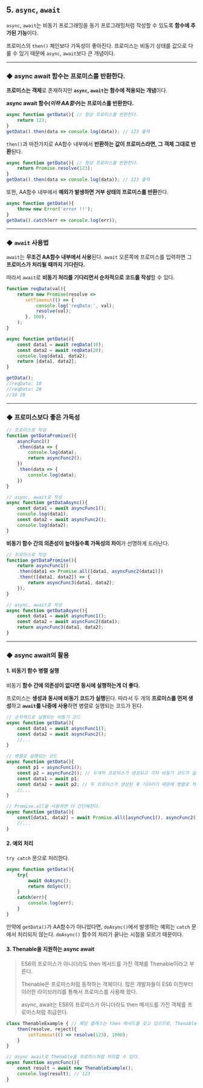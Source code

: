 ## 5. `async`, `await`

`async`, `await`는 비동기 프로그래밍을 동기 프로그래밍처럼 작성할 수 있도록 **함수에 추가된 기능**이다.

프로미스의 `then()` 체인보다 가독성이 좋아진다. 프로미스는 비동기 상태를 값으로 다룰 수 있기 때문에 `async`, `await`보다 큰 개념이다.

---



### ◆ async await 함수는 프로미스를 반환한다.

**프로미스는 객체**로 존재하지만 **`async`, `await`는 함수에 적용되는 개념**이다.

**async await 함수(*이하 AA함수*)는 프로미스를 반환한다.**

```js
async function getData(){ // 항상 프로미스를 반환한다.
    return 123;
}
getData().then(data => console.log(data)); // 123 출력
```

`then()`과 마찬가지로 AA함수 내부에서 **반환하는 값이 프로미스라면, 그 객체 그대로 반환**된다.

```js
async function getData(){ // 항상 프로미스를 반환한다.
    return Promise.resolve(123);
}
getData().then(data => console.log(data)); // 123 출력
```

또한, AA함수 내부에서 **예외가 발생하면 거부 상태의 프로미스를 반환**한다.

```js
async function getData(){
	throw new Error('error !!');
}
getData().catch(err => console.log(err));
```

---



### ◆ `await` 사용법

`await`는 **무조건 AA함수 내부에서 사용**된다. `await` 오른쪽에 프로미스를 입력하면 그 **프로미스가 처리될 때까지 기다린다.**

따라서 `await`로 **비동기 처리를 기다리면서 순차적으로 코드를 작성**할 수 있다.

```js
function reqData(val){
    return new Promise(resolve => 
       setTimeout(() => {
           console.log('reqData:', val);
           resolve(val);
       }, 100), 
    );
}

async function getData(){
    const data1 = await reqData(10);
    const data2 = await reqData(20);
    console.log(data1, data2);
    return [data1, data2];
}

getData();
//reqData: 10
//reqData: 20
//10 20
```

---



### ◆ 프로미스보다 좋은 가독성

```js
// 프로미스로 작성
function getDataPromise(){
	asyncFunc1()
    .then(data => {
        console.log(data);
        return asyncFunc2();
    })
    .then(data => {
        console.log(data);
    })
}

// async, await로 작성
async function getDataAsync(){
    const data1 = await asyncFunc1();
    console.log(data1);
    const data2 = await asyncFunc2();
    console.log(data2);
}
```

**비동기 함수 간의 의존성이 높아질수록 가독성의 차이**가 선명하게 드러난다.

```js
// 프로미스로 작성
function getDataPromise(){
	return asyncFunc1()
    .then(data1 => Promise.all([data1, asyncFunc2(data1)])
    .then(([data1, data2]) => {
        return asyncFunc3(data1, data2);
    });
}

// async, await로 작성
async function getDataAsync(){
    const data1 = await asyncFunc1();
    const data2 = await asyncFunc2(data1);
	return asyncFunc3(data1, data2);
}
```

---



### ◆ async await의 활용

#### 1. 비동기 함수 병렬 실행

비동기 **함수 간에 의존성이 없다면 동시에 실행하는게 더 좋다.**

프로미스는 **생성과 동시에 비동기 코드가 실행**된다. 따라서 두 개의 **프로미스를 먼저 생성**하고 **`await`를 나중에 사용**하면 병렬로 실행되는 코드가 된다.

```js
// 순차적으로 실행되는 비동기 코드
async function getData(){
    const data1 = await asyncFunc1();
    const data2 = await asyncFunc2();
    //...
}

// 병렬로 실행되는 코드
async function getData(){
   	const p1 = asyncFunc1();
    const p2 = asyncFunc2(); // 두개의 프로미스가 생성되고 각자 비동기 코드가 실행된다.
    const data1 = await p1;
    const data2 = await p2; // 두 프로미스가 생성된 후 기다리기 때문에 병렬로 처리된다.
    //...
}

// Promise.all을 사용하면 더 간단해진다.
async function getData(){
	const[data1, data2] = await Promise.all([asyncFunc1(), asyncFunc2()]);
    //...
}
```



#### 2. 예외 처리

`try catch` 문으로 처리한다.

```js
async function getData(){
    try{
        await doAsync();
        return doSync();
    }
    catch(err){
        console.log(err);
    }
}
```

만약에 `getData()`가 AA함수가 아니었다면, `doAsync()`에서 발생하는 예외는 `catch` 문에서 처리되지 않는다.
`doAsync()` 함수의 처리가 끝나는 시점을 모르기 때문이다.



#### 3. Thenable을 지원하는 async await

> ES6의 프로미스가 아니더라도 then 메서드를 가진 객체를 Thenable이라고 부른다.
>
> Thenable은 프로미스처럼 동작하는 객체이다. 많은 개발자들이 ES6 이전부터 이러한 라이브러리를 통해서 프로미스를 사용해 왔다. 
>
> async, await는 ES6의 프로미스가 아니더라도 then 메서드를 가진 객체를 프로미스처럼 취급한다.

```js
class ThenableExample { // 해당 클래스는 then 메서드를 갖고 있으므로, Thenable 객체이다.
    then(resolve, reject){
        setTimeout(() => resolve(123), 1000);
    }
}

// async await로 Thenable을 프로미스처럼 처리할 수 있다.
async function asyncFunc(){
    const result = await new ThenableExample();
    console.log(result); // 123
}
```

